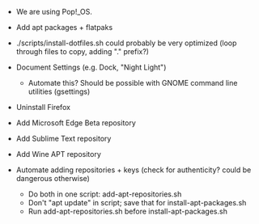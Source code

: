 - We are using Pop!\_OS.

- Add apt packages + flatpaks

- ./scripts/install-dotfiles.sh could probably be very optimized (loop through files to copy, adding "." prefix?)

- Document Settings (e.g. Dock, "Night Light")
    - Automate this? Should be possible with GNOME command line utilities (gsettings)

- Uninstall Firefox

- Add Microsoft Edge Beta repository

- Add Sublime Text repository

- Add Wine APT repository

- Automate adding repositories + keys (check for authenticity? could be dangerous otherwise)
    - Do both in one script: add-apt-repositories.sh
    - Don't "apt update" in script; save that for install-apt-packages.sh
    - Run add-apt-repositories.sh before install-apt-packages.sh
